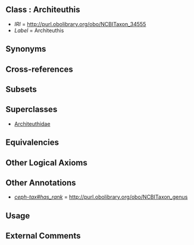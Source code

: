 
## Class : Architeuthis

 * *IRI* = http://purl.obolibrary.org/obo/NCBITaxon_34555
 * *Label* = Architeuthis

## Synonyms


## Cross-references


## Subsets


## Superclasses

 * [Architeuthidae](../../NCBITaxon/54/NCBITaxon_34554.md)

## Equivalencies


## Other Logical Axioms


## Other Annotations

 * *[ceph-tax#has_rank](../../ceph-tax#has/nk/ceph-tax#has_rank.md)* = http://purl.obolibrary.org/obo/NCBITaxon_genus

## Usage


## External Comments

